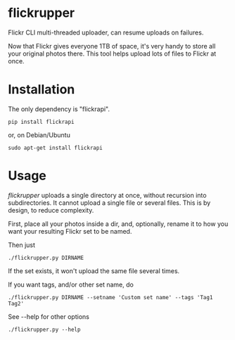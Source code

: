flickrupper
===========

Flickr CLI multi-threaded uploader, can resume uploads on failures.

Now that Flickr gives everyone 1TB of space, it's very handy
to store all your original photos there. This tool helps upload lots of files to Flickr at once.

Installation
============

The only dependency is "flickrapi".

    pip install flickrapi

or, on Debian/Ubuntu

    sudo apt-get install flickrapi


Usage
=====

*flickrupper* uploads a single directory at once, without recursion into subdirectories.
It cannot upload a single file or several files. This is by design, to reduce complexity.

First, place all your photos inside a dir, and, optionally, rename it to how you want your resulting
Flickr set to be named.

Then just

    ./flickrupper.py DIRNAME
    
If the set exists, it won't upload the same file several times.
    
If you want tags, and/or other set name, do

    ./flickrupper.py DIRNAME --setname 'Custom set name' --tags 'Tag1 Tag2'
    
See --help for other options
    
    ./flickrupper.py --help

